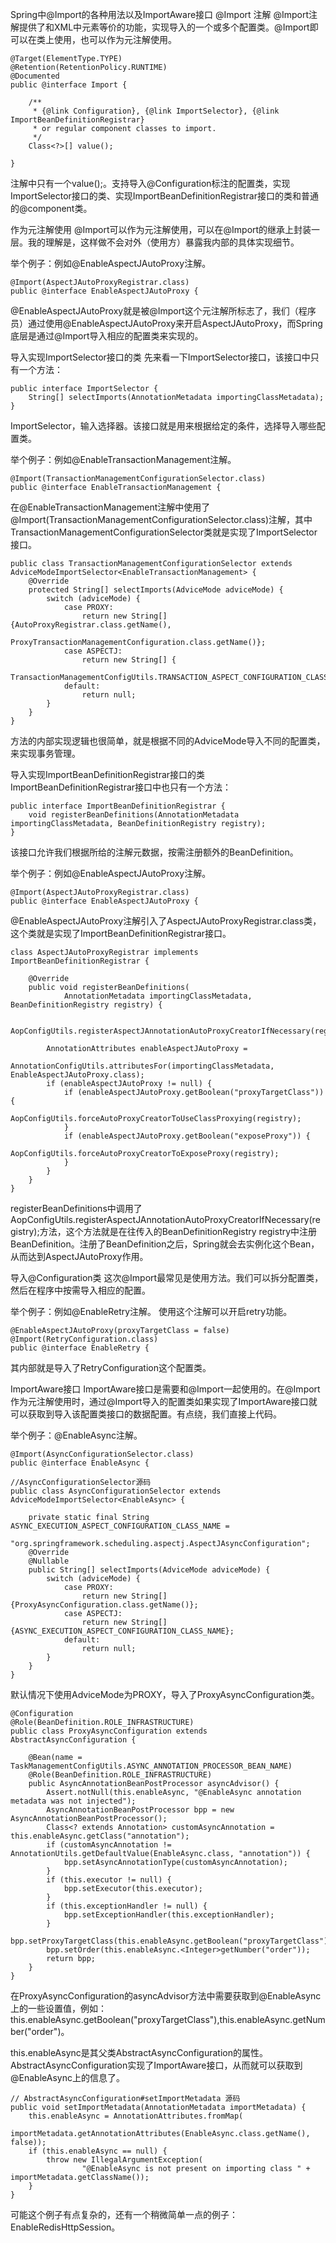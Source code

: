 Spring中@Import的各种用法以及ImportAware接口
@Import 注解
@Import注解提供了和XML中<import/>元素等价的功能，实现导入的一个或多个配置类。@Import即可以在类上使用，也可以作为元注解使用。
```
@Target(ElementType.TYPE)
@Retention(RetentionPolicy.RUNTIME)
@Documented
public @interface Import {

	/**
	 * {@link Configuration}, {@link ImportSelector}, {@link ImportBeanDefinitionRegistrar}
	 * or regular component classes to import.
	 */
	Class<?>[] value();

}

````
注解中只有一个value();。支持导入@Configuration标注的配置类，实现ImportSelector接口的类、实现ImportBeanDefinitionRegistrar接口的类和普通的@component类。

作为元注解使用
@Import可以作为元注解使用，可以在@Import的继承上封装一层。我的理解是，这样做不会对外（使用方）暴露我内部的具体实现细节。

举个例子：例如@EnableAspectJAutoProxy注解。
```
@Import(AspectJAutoProxyRegistrar.class)
public @interface EnableAspectJAutoProxy {

```
@EnableAspectJAutoProxy就是被@Import这个元注解所标志了，我们（程序员）通过使用@EnableAspectJAutoProxy来开启AspectJAutoProxy，而Spring底层是通过@Import导入相应的配置类来实现的。

导入实现ImportSelector接口的类
先来看一下ImportSelector接口，该接口中只有一个方法：
```
public interface ImportSelector {
	String[] selectImports(AnnotationMetadata importingClassMetadata);
}

```
ImportSelector，输入选择器。该接口就是用来根据给定的条件，选择导入哪些配置类。

举个例子：例如@EnableTransactionManagement注解。
```
@Import(TransactionManagementConfigurationSelector.class)
public @interface EnableTransactionManagement {

```
在@EnableTransactionManagement注解中使用了@Import(TransactionManagementConfigurationSelector.class)注解，其中TransactionManagementConfigurationSelector类就是实现了ImportSelector接口。
```
public class TransactionManagementConfigurationSelector extends AdviceModeImportSelector<EnableTransactionManagement> {
	@Override
	protected String[] selectImports(AdviceMode adviceMode) {
		switch (adviceMode) {
			case PROXY:
				return new String[] {AutoProxyRegistrar.class.getName(),
						ProxyTransactionManagementConfiguration.class.getName()};
			case ASPECTJ:
				return new String[] {
						TransactionManagementConfigUtils.TRANSACTION_ASPECT_CONFIGURATION_CLASS_NAME};
			default:
				return null;
		}
	}
}

```
方法的内部实现逻辑也很简单，就是根据不同的AdviceMode导入不同的配置类，来实现事务管理。

导入实现ImportBeanDefinitionRegistrar接口的类
ImportBeanDefinitionRegistrar接口中也只有一个方法：
```
public interface ImportBeanDefinitionRegistrar {
	void registerBeanDefinitions(AnnotationMetadata importingClassMetadata, BeanDefinitionRegistry registry);
}

```
该接口允许我们根据所给的注解元数据，按需注册额外的BeanDefinition。

举个例子：例如@EnableAspectJAutoProxy注解。
```
@Import(AspectJAutoProxyRegistrar.class)
public @interface EnableAspectJAutoProxy {

```
@EnableAspectJAutoProxy注解引入了AspectJAutoProxyRegistrar.class类，这个类就是实现了ImportBeanDefinitionRegistrar接口。
```
class AspectJAutoProxyRegistrar implements ImportBeanDefinitionRegistrar {

	@Override
	public void registerBeanDefinitions(
			AnnotationMetadata importingClassMetadata, BeanDefinitionRegistry registry) {

		AopConfigUtils.registerAspectJAnnotationAutoProxyCreatorIfNecessary(registry);

		AnnotationAttributes enableAspectJAutoProxy =
				AnnotationConfigUtils.attributesFor(importingClassMetadata, EnableAspectJAutoProxy.class);
		if (enableAspectJAutoProxy != null) {
			if (enableAspectJAutoProxy.getBoolean("proxyTargetClass")) {
				AopConfigUtils.forceAutoProxyCreatorToUseClassProxying(registry);
			}
			if (enableAspectJAutoProxy.getBoolean("exposeProxy")) {
				AopConfigUtils.forceAutoProxyCreatorToExposeProxy(registry);
			}
		}
	}
}

```
registerBeanDefinitions中调用了AopConfigUtils.registerAspectJAnnotationAutoProxyCreatorIfNecessary(registry);方法，这个方法就是在往传入的BeanDefinitionRegistry registry中注册BeanDefinition。注册了BeanDefinition之后，Spring就会去实例化这个Bean，从而达到AspectJAutoProxy作用。

导入@Configuration类
这次@Import最常见是使用方法。我们可以拆分配置类，然后在程序中按需导入相应的配置。

举个例子：例如@EnableRetry注解。 使用这个注解可以开启retry功能。
```
@EnableAspectJAutoProxy(proxyTargetClass = false)
@Import(RetryConfiguration.class)
public @interface EnableRetry {

```
其内部就是导入了RetryConfiguration这个配置类。

ImportAware接口
ImportAware接口是需要和@Import一起使用的。在@Import作为元注解使用时，通过@Import导入的配置类如果实现了ImportAware接口就可以获取到导入该配置类接口的数据配置。有点绕，我们直接上代码。

举个例子：@EnableAsync注解。
```
@Import(AsyncConfigurationSelector.class)
public @interface EnableAsync {

```
```
//AsyncConfigurationSelector源码
public class AsyncConfigurationSelector extends AdviceModeImportSelector<EnableAsync> {

	private static final String ASYNC_EXECUTION_ASPECT_CONFIGURATION_CLASS_NAME =
			"org.springframework.scheduling.aspectj.AspectJAsyncConfiguration";
	@Override
	@Nullable
	public String[] selectImports(AdviceMode adviceMode) {
		switch (adviceMode) {
			case PROXY:
				return new String[] {ProxyAsyncConfiguration.class.getName()};
			case ASPECTJ:
				return new String[] {ASYNC_EXECUTION_ASPECT_CONFIGURATION_CLASS_NAME};
			default:
				return null;
		}
	}
}

```
默认情况下使用AdviceMode为PROXY，导入了ProxyAsyncConfiguration类。
```
@Configuration
@Role(BeanDefinition.ROLE_INFRASTRUCTURE)
public class ProxyAsyncConfiguration extends AbstractAsyncConfiguration {

	@Bean(name = TaskManagementConfigUtils.ASYNC_ANNOTATION_PROCESSOR_BEAN_NAME)
	@Role(BeanDefinition.ROLE_INFRASTRUCTURE)
	public AsyncAnnotationBeanPostProcessor asyncAdvisor() {
		Assert.notNull(this.enableAsync, "@EnableAsync annotation metadata was not injected");
		AsyncAnnotationBeanPostProcessor bpp = new AsyncAnnotationBeanPostProcessor();
		Class<? extends Annotation> customAsyncAnnotation = this.enableAsync.getClass("annotation");
		if (customAsyncAnnotation != AnnotationUtils.getDefaultValue(EnableAsync.class, "annotation")) {
			bpp.setAsyncAnnotationType(customAsyncAnnotation);
		}
		if (this.executor != null) {
			bpp.setExecutor(this.executor);
		}
		if (this.exceptionHandler != null) {
			bpp.setExceptionHandler(this.exceptionHandler);
		}
		bpp.setProxyTargetClass(this.enableAsync.getBoolean("proxyTargetClass"));
		bpp.setOrder(this.enableAsync.<Integer>getNumber("order"));
		return bpp;
	}
}

```
在ProxyAsyncConfiguration的asyncAdvisor方法中需要获取到@EnableAsync上的一些设置值，例如：this.enableAsync.getBoolean("proxyTargetClass"),this.enableAsync.<Integer>getNumber("order")。

this.enableAsync是其父类AbstractAsyncConfiguration的属性。AbstractAsyncConfiguration实现了ImportAware接口，从而就可以获取到@EnableAsync上的信息了。
```
// AbstractAsyncConfiguration#setImportMetadata 源码
public void setImportMetadata(AnnotationMetadata importMetadata) {
	this.enableAsync = AnnotationAttributes.fromMap(
			importMetadata.getAnnotationAttributes(EnableAsync.class.getName(), false));
	if (this.enableAsync == null) {
		throw new IllegalArgumentException(
				"@EnableAsync is not present on importing class " + importMetadata.getClassName());
	}
}

```
可能这个例子有点复杂的，还有一个稍微简单一点的例子：EnableRedisHttpSession。